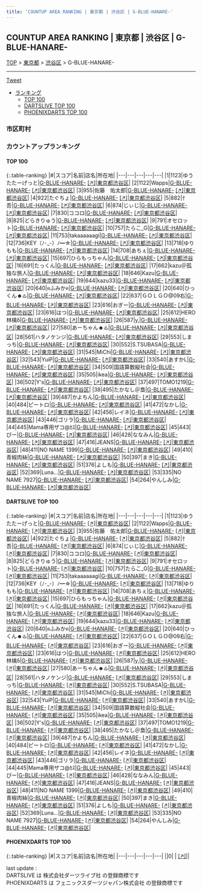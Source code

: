```yaml
---
title: 'COUNTUP AREA RANKING | 東京都 | 渋谷区 | G-BLUE-HANARE-'
---
```

## COUNTUP AREA RANKING | 東京都 | 渋谷区 | G-BLUE-HANARE-

[TOP](/darts/rank/) > [東京都](/darts/rank/東京都/) > [渋谷区](/darts/rank/東京都/渋谷区/) > G-BLUE-HANARE-

___

<a href="https://twitter.com/share?ref_src=twsrc%5Etfw" data-text="COUNTUP AREA RANKING | 東京都渋谷区G-BLUE-HANARE-" class="twitter-share-button" data-hashtags="DARTSLIVE,PHOENIXDARTS,darts,ダーツ" data-show-count="false">Tweet</a>

* [ランキング](#カウントアップランキング)
    * [TOP 100](#top-100)
    * [DARTSLIVE TOP 100](#dartslive-top-100)
    * [PHOENIXDARTS TOP 100](#phoenixdarts-top-100)

### 市区町村

<ul>

</ul>

### カウントアップランキング

#### TOP 100



{:.table-ranking}
|#|スコア|名前|店名|所在地|
|---|---|---|---|---|
|1|1123|<span class="rank-name-dl">ゆうたたーげっと</span>|<a href="/darts/rank/shops/be100f6ad0f395600d9b047a20a7ba1e.html">G-BLUE-HANARE-</a> <a href="https://search.dartslive.com/jp/shop/be100f6ad0f395600d9b047a20a7ba1e">[↗]</a>|<a href="/darts/rank/東京都/渋谷区">東京都渋谷区</a>|
|2|1122|<span class="rank-name-dl">Wapps</span>|<a href="/darts/rank/shops/be100f6ad0f395600d9b047a20a7ba1e.html">G-BLUE-HANARE-</a> <a href="https://search.dartslive.com/jp/shop/be100f6ad0f395600d9b047a20a7ba1e">[↗]</a>|<a href="/darts/rank/東京都/渋谷区">東京都渋谷区</a>|
|3|955|<span class="rank-name-dl">佐藤　佑太郎</span>|<a href="/darts/rank/shops/be100f6ad0f395600d9b047a20a7ba1e.html">G-BLUE-HANARE-</a> <a href="https://search.dartslive.com/jp/shop/be100f6ad0f395600d9b047a20a7ba1e">[↗]</a>|<a href="/darts/rank/東京都/渋谷区">東京都渋谷区</a>|
|4|922|<span class="rank-name-dl">たぐちょ</span>|<a href="/darts/rank/shops/be100f6ad0f395600d9b047a20a7ba1e.html">G-BLUE-HANARE-</a> <a href="https://search.dartslive.com/jp/shop/be100f6ad0f395600d9b047a20a7ba1e">[↗]</a>|<a href="/darts/rank/東京都/渋谷区">東京都渋谷区</a>|
|5|882|<span class="rank-name-dl">忄吾</span>|<a href="/darts/rank/shops/be100f6ad0f395600d9b047a20a7ba1e.html">G-BLUE-HANARE-</a> <a href="https://search.dartslive.com/jp/shop/be100f6ad0f395600d9b047a20a7ba1e">[↗]</a>|<a href="/darts/rank/東京都/渋谷区">東京都渋谷区</a>|
|6|874|<span class="rank-name-dl">じぃじ</span>|<a href="/darts/rank/shops/be100f6ad0f395600d9b047a20a7ba1e.html">G-BLUE-HANARE-</a> <a href="https://search.dartslive.com/jp/shop/be100f6ad0f395600d9b047a20a7ba1e">[↗]</a>|<a href="/darts/rank/東京都/渋谷区">東京都渋谷区</a>|
|7|830|<span class="rank-name-dl">ココロ</span>|<a href="/darts/rank/shops/be100f6ad0f395600d9b047a20a7ba1e.html">G-BLUE-HANARE-</a> <a href="https://search.dartslive.com/jp/shop/be100f6ad0f395600d9b047a20a7ba1e">[↗]</a>|<a href="/darts/rank/東京都/渋谷区">東京都渋谷区</a>|
|8|825|<span class="rank-name-dl">どらきりゅう</span>|<a href="/darts/rank/shops/be100f6ad0f395600d9b047a20a7ba1e.html">G-BLUE-HANARE-</a> <a href="https://search.dartslive.com/jp/shop/be100f6ad0f395600d9b047a20a7ba1e">[↗]</a>|<a href="/darts/rank/東京都/渋谷区">東京都渋谷区</a>|
|9|791|<span class="rank-name-dl">オセロット</span>|<a href="/darts/rank/shops/be100f6ad0f395600d9b047a20a7ba1e.html">G-BLUE-HANARE-</a> <a href="https://search.dartslive.com/jp/shop/be100f6ad0f395600d9b047a20a7ba1e">[↗]</a>|<a href="/darts/rank/東京都/渋谷区">東京都渋谷区</a>|
|10|757|<span class="rank-name-dl">たらこ_G</span>|<a href="/darts/rank/shops/be100f6ad0f395600d9b047a20a7ba1e.html">G-BLUE-HANARE-</a> <a href="https://search.dartslive.com/jp/shop/be100f6ad0f395600d9b047a20a7ba1e">[↗]</a>|<a href="/darts/rank/東京都/渋谷区">東京都渋谷区</a>|
|11|753|<span class="rank-name-dl">takaaaaaagi</span>|<a href="/darts/rank/shops/be100f6ad0f395600d9b047a20a7ba1e.html">G-BLUE-HANARE-</a> <a href="https://search.dartslive.com/jp/shop/be100f6ad0f395600d9b047a20a7ba1e">[↗]</a>|<a href="/darts/rank/東京都/渋谷区">東京都渋谷区</a>|
|12|736|<span class="rank-name-dl">KEY（ﾉ･_-）ﾉ━☆</span>|<a href="/darts/rank/shops/be100f6ad0f395600d9b047a20a7ba1e.html">G-BLUE-HANARE-</a> <a href="https://search.dartslive.com/jp/shop/be100f6ad0f395600d9b047a20a7ba1e">[↗]</a>|<a href="/darts/rank/東京都/渋谷区">東京都渋谷区</a>|
|13|718|<span class="rank-name-dl">ゆりもも</span>|<a href="/darts/rank/shops/be100f6ad0f395600d9b047a20a7ba1e.html">G-BLUE-HANARE-</a> <a href="https://search.dartslive.com/jp/shop/be100f6ad0f395600d9b047a20a7ba1e">[↗]</a>|<a href="/darts/rank/東京都/渋谷区">東京都渋谷区</a>|
|14|708|<span class="rank-name-dl">あちぇ</span>|<a href="/darts/rank/shops/be100f6ad0f395600d9b047a20a7ba1e.html">G-BLUE-HANARE-</a> <a href="https://search.dartslive.com/jp/shop/be100f6ad0f395600d9b047a20a7ba1e">[↗]</a>|<a href="/darts/rank/東京都/渋谷区">東京都渋谷区</a>|
|15|697|<span class="rank-name-dl">ひらもっちゃん</span>|<a href="/darts/rank/shops/be100f6ad0f395600d9b047a20a7ba1e.html">G-BLUE-HANARE-</a> <a href="https://search.dartslive.com/jp/shop/be100f6ad0f395600d9b047a20a7ba1e">[↗]</a>|<a href="/darts/rank/東京都/渋谷区">東京都渋谷区</a>|
|16|691|<span class="rank-name-dl">たっくん</span>|<a href="/darts/rank/shops/be100f6ad0f395600d9b047a20a7ba1e.html">G-BLUE-HANARE-</a> <a href="https://search.dartslive.com/jp/shop/be100f6ad0f395600d9b047a20a7ba1e">[↗]</a>|<a href="/darts/rank/東京都/渋谷区">東京都渋谷区</a>|
|17|662|<span class="rank-name-dl">kazu＠孤独な旅人</span>|<a href="/darts/rank/shops/be100f6ad0f395600d9b047a20a7ba1e.html">G-BLUE-HANARE-</a> <a href="https://search.dartslive.com/jp/shop/be100f6ad0f395600d9b047a20a7ba1e">[↗]</a>|<a href="/darts/rank/東京都/渋谷区">東京都渋谷区</a>|
|18|646|<span class="rank-name-dl">Kazu</span>|<a href="/darts/rank/shops/be100f6ad0f395600d9b047a20a7ba1e.html">G-BLUE-HANARE-</a> <a href="https://search.dartslive.com/jp/shop/be100f6ad0f395600d9b047a20a7ba1e">[↗]</a>|<a href="/darts/rank/東京都/渋谷区">東京都渋谷区</a>|
|19|644|<span class="rank-name-dl">kazu33</span>|<a href="/darts/rank/shops/be100f6ad0f395600d9b047a20a7ba1e.html">G-BLUE-HANARE-</a> <a href="https://search.dartslive.com/jp/shop/be100f6ad0f395600d9b047a20a7ba1e">[↗]</a>|<a href="/darts/rank/東京都/渋谷区">東京都渋谷区</a>|
|20|640|<span class="rank-name-dl">ฅふみかฅ</span>|<a href="/darts/rank/shops/be100f6ad0f395600d9b047a20a7ba1e.html">G-BLUE-HANARE-</a> <a href="https://search.dartslive.com/jp/shop/be100f6ad0f395600d9b047a20a7ba1e">[↗]</a>|<a href="/darts/rank/東京都/渋谷区">東京都渋谷区</a>|
|20|640|<span class="rank-name-dl">ひっくん☻♨️</span>|<a href="/darts/rank/shops/be100f6ad0f395600d9b047a20a7ba1e.html">G-BLUE-HANARE-</a> <a href="https://search.dartslive.com/jp/shop/be100f6ad0f395600d9b047a20a7ba1e">[↗]</a>|<a href="/darts/rank/東京都/渋谷区">東京都渋谷区</a>|
|22|637|<span class="rank-name-dl">ＧＯＬＧＯ@09右</span>|<a href="/darts/rank/shops/be100f6ad0f395600d9b047a20a7ba1e.html">G-BLUE-HANARE-</a> <a href="https://search.dartslive.com/jp/shop/be100f6ad0f395600d9b047a20a7ba1e">[↗]</a>|<a href="/darts/rank/東京都/渋谷区">東京都渋谷区</a>|
|23|616|<span class="rank-name-dl">おぎー</span>|<a href="/darts/rank/shops/be100f6ad0f395600d9b047a20a7ba1e.html">G-BLUE-HANARE-</a> <a href="https://search.dartslive.com/jp/shop/be100f6ad0f395600d9b047a20a7ba1e">[↗]</a>|<a href="/darts/rank/東京都/渋谷区">東京都渋谷区</a>|
|23|616|<span class="rank-name-dl">はつ</span>|<a href="/darts/rank/shops/be100f6ad0f395600d9b047a20a7ba1e.html">G-BLUE-HANARE-</a> <a href="https://search.dartslive.com/jp/shop/be100f6ad0f395600d9b047a20a7ba1e">[↗]</a>|<a href="/darts/rank/東京都/渋谷区">東京都渋谷区</a>|
|25|612|<span class="rank-name-dl">HERO林檎δ</span>|<a href="/darts/rank/shops/be100f6ad0f395600d9b047a20a7ba1e.html">G-BLUE-HANARE-</a> <a href="https://search.dartslive.com/jp/shop/be100f6ad0f395600d9b047a20a7ba1e">[↗]</a>|<a href="/darts/rank/東京都/渋谷区">東京都渋谷区</a>|
|26|587|<span class="rank-name-dl">y,</span>|<a href="/darts/rank/shops/be100f6ad0f395600d9b047a20a7ba1e.html">G-BLUE-HANARE-</a> <a href="https://search.dartslive.com/jp/shop/be100f6ad0f395600d9b047a20a7ba1e">[↗]</a>|<a href="/darts/rank/東京都/渋谷区">東京都渋谷区</a>|
|27|580|<span class="rank-name-dl">あーちゃん☻♨️</span>|<a href="/darts/rank/shops/be100f6ad0f395600d9b047a20a7ba1e.html">G-BLUE-HANARE-</a> <a href="https://search.dartslive.com/jp/shop/be100f6ad0f395600d9b047a20a7ba1e">[↗]</a>|<a href="/darts/rank/東京都/渋谷区">東京都渋谷区</a>|
|28|561|<span class="rank-name-dl">ハタノケンジ</span>|<a href="/darts/rank/shops/be100f6ad0f395600d9b047a20a7ba1e.html">G-BLUE-HANARE-</a> <a href="https://search.dartslive.com/jp/shop/be100f6ad0f395600d9b047a20a7ba1e">[↗]</a>|<a href="/darts/rank/東京都/渋谷区">東京都渋谷区</a>|
|29|553|<span class="rank-name-dl">しまっち</span>|<a href="/darts/rank/shops/be100f6ad0f395600d9b047a20a7ba1e.html">G-BLUE-HANARE-</a> <a href="https://search.dartslive.com/jp/shop/be100f6ad0f395600d9b047a20a7ba1e">[↗]</a>|<a href="/darts/rank/東京都/渋谷区">東京都渋谷区</a>|
|30|552|<span class="rank-name-dl">S.TSUBASA</span>|<a href="/darts/rank/shops/be100f6ad0f395600d9b047a20a7ba1e.html">G-BLUE-HANARE-</a> <a href="https://search.dartslive.com/jp/shop/be100f6ad0f395600d9b047a20a7ba1e">[↗]</a>|<a href="/darts/rank/東京都/渋谷区">東京都渋谷区</a>|
|31|545|<span class="rank-name-dl">MiChi</span>|<a href="/darts/rank/shops/be100f6ad0f395600d9b047a20a7ba1e.html">G-BLUE-HANARE-</a> <a href="https://search.dartslive.com/jp/shop/be100f6ad0f395600d9b047a20a7ba1e">[↗]</a>|<a href="/darts/rank/東京都/渋谷区">東京都渋谷区</a>|
|32|543|<span class="rank-name-dl">YuiP</span>|<a href="/darts/rank/shops/be100f6ad0f395600d9b047a20a7ba1e.html">G-BLUE-HANARE-</a> <a href="https://search.dartslive.com/jp/shop/be100f6ad0f395600d9b047a20a7ba1e">[↗]</a>|<a href="/darts/rank/東京都/渋谷区">東京都渋谷区</a>|
|33|540|<span class="rank-name-dl">あすかL</span>|<a href="/darts/rank/shops/be100f6ad0f395600d9b047a20a7ba1e.html">G-BLUE-HANARE-</a> <a href="https://search.dartslive.com/jp/shop/be100f6ad0f395600d9b047a20a7ba1e">[↗]</a>|<a href="/darts/rank/東京都/渋谷区">東京都渋谷区</a>|
|34|509|<span class="rank-name-dl">国語算数縦社会</span>|<a href="/darts/rank/shops/be100f6ad0f395600d9b047a20a7ba1e.html">G-BLUE-HANARE-</a> <a href="https://search.dartslive.com/jp/shop/be100f6ad0f395600d9b047a20a7ba1e">[↗]</a>|<a href="/darts/rank/東京都/渋谷区">東京都渋谷区</a>|
|35|505|<span class="rank-name-dl">ikea</span>|<a href="/darts/rank/shops/be100f6ad0f395600d9b047a20a7ba1e.html">G-BLUE-HANARE-</a> <a href="https://search.dartslive.com/jp/shop/be100f6ad0f395600d9b047a20a7ba1e">[↗]</a>|<a href="/darts/rank/東京都/渋谷区">東京都渋谷区</a>|
|36|502|<span class="rank-name-dl">Y&#x27;s</span>|<a href="/darts/rank/shops/be100f6ad0f395600d9b047a20a7ba1e.html">G-BLUE-HANARE-</a> <a href="https://search.dartslive.com/jp/shop/be100f6ad0f395600d9b047a20a7ba1e">[↗]</a>|<a href="/darts/rank/東京都/渋谷区">東京都渋谷区</a>|
|37|497|<span class="rank-name-dl">TOMO1219</span>|<a href="/darts/rank/shops/be100f6ad0f395600d9b047a20a7ba1e.html">G-BLUE-HANARE-</a> <a href="https://search.dartslive.com/jp/shop/be100f6ad0f395600d9b047a20a7ba1e">[↗]</a>|<a href="/darts/rank/東京都/渋谷区">東京都渋谷区</a>|
|38|495|<span class="rank-name-dl">たかなし＠梟</span>|<a href="/darts/rank/shops/be100f6ad0f395600d9b047a20a7ba1e.html">G-BLUE-HANARE-</a> <a href="https://search.dartslive.com/jp/shop/be100f6ad0f395600d9b047a20a7ba1e">[↗]</a>|<a href="/darts/rank/東京都/渋谷区">東京都渋谷区</a>|
|39|487|<span class="rank-name-dl">かよちん</span>|<a href="/darts/rank/shops/be100f6ad0f395600d9b047a20a7ba1e.html">G-BLUE-HANARE-</a> <a href="https://search.dartslive.com/jp/shop/be100f6ad0f395600d9b047a20a7ba1e">[↗]</a>|<a href="/darts/rank/東京都/渋谷区">東京都渋谷区</a>|
|40|484|<span class="rank-name-dl">ピートロ</span>|<a href="/darts/rank/shops/be100f6ad0f395600d9b047a20a7ba1e.html">G-BLUE-HANARE-</a> <a href="https://search.dartslive.com/jp/shop/be100f6ad0f395600d9b047a20a7ba1e">[↗]</a>|<a href="/darts/rank/東京都/渋谷区">東京都渋谷区</a>|
|41|472|<span class="rank-name-dl">なかし</span>|<a href="/darts/rank/shops/be100f6ad0f395600d9b047a20a7ba1e.html">G-BLUE-HANARE-</a> <a href="https://search.dartslive.com/jp/shop/be100f6ad0f395600d9b047a20a7ba1e">[↗]</a>|<a href="/darts/rank/東京都/渋谷区">東京都渋谷区</a>|
|42|456|<span class="rank-name-dl">レイネ</span>|<a href="/darts/rank/shops/be100f6ad0f395600d9b047a20a7ba1e.html">G-BLUE-HANARE-</a> <a href="https://search.dartslive.com/jp/shop/be100f6ad0f395600d9b047a20a7ba1e">[↗]</a>|<a href="/darts/rank/東京都/渋谷区">東京都渋谷区</a>|
|43|446|<span class="rank-name-dl">ゴリラ</span>|<a href="/darts/rank/shops/be100f6ad0f395600d9b047a20a7ba1e.html">G-BLUE-HANARE-</a> <a href="https://search.dartslive.com/jp/shop/be100f6ad0f395600d9b047a20a7ba1e">[↗]</a>|<a href="/darts/rank/東京都/渋谷区">東京都渋谷区</a>|
|44|445|<span class="rank-name-dl">Mama専用ザコ@ｶｽ</span>|<a href="/darts/rank/shops/be100f6ad0f395600d9b047a20a7ba1e.html">G-BLUE-HANARE-</a> <a href="https://search.dartslive.com/jp/shop/be100f6ad0f395600d9b047a20a7ba1e">[↗]</a>|<a href="/darts/rank/東京都/渋谷区">東京都渋谷区</a>|
|45|443|<span class="rank-name-dl">ぴー</span>|<a href="/darts/rank/shops/be100f6ad0f395600d9b047a20a7ba1e.html">G-BLUE-HANARE-</a> <a href="https://search.dartslive.com/jp/shop/be100f6ad0f395600d9b047a20a7ba1e">[↗]</a>|<a href="/darts/rank/東京都/渋谷区">東京都渋谷区</a>|
|46|428|<span class="rank-name-dl">ななみん</span>|<a href="/darts/rank/shops/be100f6ad0f395600d9b047a20a7ba1e.html">G-BLUE-HANARE-</a> <a href="https://search.dartslive.com/jp/shop/be100f6ad0f395600d9b047a20a7ba1e">[↗]</a>|<a href="/darts/rank/東京都/渋谷区">東京都渋谷区</a>|
|47|416|<span class="rank-name-dl">JEANS</span>|<a href="/darts/rank/shops/be100f6ad0f395600d9b047a20a7ba1e.html">G-BLUE-HANARE-</a> <a href="https://search.dartslive.com/jp/shop/be100f6ad0f395600d9b047a20a7ba1e">[↗]</a>|<a href="/darts/rank/東京都/渋谷区">東京都渋谷区</a>|
|48|411|<span class="rank-name-dl">NO NAME 1399</span>|<a href="/darts/rank/shops/be100f6ad0f395600d9b047a20a7ba1e.html">G-BLUE-HANARE-</a> <a href="https://search.dartslive.com/jp/shop/be100f6ad0f395600d9b047a20a7ba1e">[↗]</a>|<a href="/darts/rank/東京都/渋谷区">東京都渋谷区</a>|
|49|410|<span class="rank-name-dl">青椒肉絲</span>|<a href="/darts/rank/shops/be100f6ad0f395600d9b047a20a7ba1e.html">G-BLUE-HANARE-</a> <a href="https://search.dartslive.com/jp/shop/be100f6ad0f395600d9b047a20a7ba1e">[↗]</a>|<a href="/darts/rank/東京都/渋谷区">東京都渋谷区</a>|
|50|397|<span class="rank-name-dl">まき</span>|<a href="/darts/rank/shops/be100f6ad0f395600d9b047a20a7ba1e.html">G-BLUE-HANARE-</a> <a href="https://search.dartslive.com/jp/shop/be100f6ad0f395600d9b047a20a7ba1e">[↗]</a>|<a href="/darts/rank/東京都/渋谷区">東京都渋谷区</a>|
|51|376|<span class="rank-name-dl">よしも</span>|<a href="/darts/rank/shops/be100f6ad0f395600d9b047a20a7ba1e.html">G-BLUE-HANARE-</a> <a href="https://search.dartslive.com/jp/shop/be100f6ad0f395600d9b047a20a7ba1e">[↗]</a>|<a href="/darts/rank/東京都/渋谷区">東京都渋谷区</a>|
|52|369|<span class="rank-name-dl">Luna...</span>|<a href="/darts/rank/shops/be100f6ad0f395600d9b047a20a7ba1e.html">G-BLUE-HANARE-</a> <a href="https://search.dartslive.com/jp/shop/be100f6ad0f395600d9b047a20a7ba1e">[↗]</a>|<a href="/darts/rank/東京都/渋谷区">東京都渋谷区</a>|
|53|335|<span class="rank-name-dl">NO NAME 7927</span>|<a href="/darts/rank/shops/be100f6ad0f395600d9b047a20a7ba1e.html">G-BLUE-HANARE-</a> <a href="https://search.dartslive.com/jp/shop/be100f6ad0f395600d9b047a20a7ba1e">[↗]</a>|<a href="/darts/rank/東京都/渋谷区">東京都渋谷区</a>|
|54|264|<span class="rank-name-dl">やんしみ</span>|<a href="/darts/rank/shops/be100f6ad0f395600d9b047a20a7ba1e.html">G-BLUE-HANARE-</a> <a href="https://search.dartslive.com/jp/shop/be100f6ad0f395600d9b047a20a7ba1e">[↗]</a>|<a href="/darts/rank/東京都/渋谷区">東京都渋谷区</a>|


#### DARTSLIVE TOP 100



{:.table-ranking}
|#|スコア|名前|店名|所在地|
|---|---|---|---|---|
|1|1123|<span class="rank-name-dl">ゆうたたーげっと</span>|<a href="/darts/rank/shops/be100f6ad0f395600d9b047a20a7ba1e.html">G-BLUE-HANARE-</a> <a href="https://search.dartslive.com/jp/shop/be100f6ad0f395600d9b047a20a7ba1e">[↗]</a>|<a href="/darts/rank/東京都/渋谷区">東京都渋谷区</a>|
|2|1122|<span class="rank-name-dl">Wapps</span>|<a href="/darts/rank/shops/be100f6ad0f395600d9b047a20a7ba1e.html">G-BLUE-HANARE-</a> <a href="https://search.dartslive.com/jp/shop/be100f6ad0f395600d9b047a20a7ba1e">[↗]</a>|<a href="/darts/rank/東京都/渋谷区">東京都渋谷区</a>|
|3|955|<span class="rank-name-dl">佐藤　佑太郎</span>|<a href="/darts/rank/shops/be100f6ad0f395600d9b047a20a7ba1e.html">G-BLUE-HANARE-</a> <a href="https://search.dartslive.com/jp/shop/be100f6ad0f395600d9b047a20a7ba1e">[↗]</a>|<a href="/darts/rank/東京都/渋谷区">東京都渋谷区</a>|
|4|922|<span class="rank-name-dl">たぐちょ</span>|<a href="/darts/rank/shops/be100f6ad0f395600d9b047a20a7ba1e.html">G-BLUE-HANARE-</a> <a href="https://search.dartslive.com/jp/shop/be100f6ad0f395600d9b047a20a7ba1e">[↗]</a>|<a href="/darts/rank/東京都/渋谷区">東京都渋谷区</a>|
|5|882|<span class="rank-name-dl">忄吾</span>|<a href="/darts/rank/shops/be100f6ad0f395600d9b047a20a7ba1e.html">G-BLUE-HANARE-</a> <a href="https://search.dartslive.com/jp/shop/be100f6ad0f395600d9b047a20a7ba1e">[↗]</a>|<a href="/darts/rank/東京都/渋谷区">東京都渋谷区</a>|
|6|874|<span class="rank-name-dl">じぃじ</span>|<a href="/darts/rank/shops/be100f6ad0f395600d9b047a20a7ba1e.html">G-BLUE-HANARE-</a> <a href="https://search.dartslive.com/jp/shop/be100f6ad0f395600d9b047a20a7ba1e">[↗]</a>|<a href="/darts/rank/東京都/渋谷区">東京都渋谷区</a>|
|7|830|<span class="rank-name-dl">ココロ</span>|<a href="/darts/rank/shops/be100f6ad0f395600d9b047a20a7ba1e.html">G-BLUE-HANARE-</a> <a href="https://search.dartslive.com/jp/shop/be100f6ad0f395600d9b047a20a7ba1e">[↗]</a>|<a href="/darts/rank/東京都/渋谷区">東京都渋谷区</a>|
|8|825|<span class="rank-name-dl">どらきりゅう</span>|<a href="/darts/rank/shops/be100f6ad0f395600d9b047a20a7ba1e.html">G-BLUE-HANARE-</a> <a href="https://search.dartslive.com/jp/shop/be100f6ad0f395600d9b047a20a7ba1e">[↗]</a>|<a href="/darts/rank/東京都/渋谷区">東京都渋谷区</a>|
|9|791|<span class="rank-name-dl">オセロット</span>|<a href="/darts/rank/shops/be100f6ad0f395600d9b047a20a7ba1e.html">G-BLUE-HANARE-</a> <a href="https://search.dartslive.com/jp/shop/be100f6ad0f395600d9b047a20a7ba1e">[↗]</a>|<a href="/darts/rank/東京都/渋谷区">東京都渋谷区</a>|
|10|757|<span class="rank-name-dl">たらこ_G</span>|<a href="/darts/rank/shops/be100f6ad0f395600d9b047a20a7ba1e.html">G-BLUE-HANARE-</a> <a href="https://search.dartslive.com/jp/shop/be100f6ad0f395600d9b047a20a7ba1e">[↗]</a>|<a href="/darts/rank/東京都/渋谷区">東京都渋谷区</a>|
|11|753|<span class="rank-name-dl">takaaaaaagi</span>|<a href="/darts/rank/shops/be100f6ad0f395600d9b047a20a7ba1e.html">G-BLUE-HANARE-</a> <a href="https://search.dartslive.com/jp/shop/be100f6ad0f395600d9b047a20a7ba1e">[↗]</a>|<a href="/darts/rank/東京都/渋谷区">東京都渋谷区</a>|
|12|736|<span class="rank-name-dl">KEY（ﾉ･_-）ﾉ━☆</span>|<a href="/darts/rank/shops/be100f6ad0f395600d9b047a20a7ba1e.html">G-BLUE-HANARE-</a> <a href="https://search.dartslive.com/jp/shop/be100f6ad0f395600d9b047a20a7ba1e">[↗]</a>|<a href="/darts/rank/東京都/渋谷区">東京都渋谷区</a>|
|13|718|<span class="rank-name-dl">ゆりもも</span>|<a href="/darts/rank/shops/be100f6ad0f395600d9b047a20a7ba1e.html">G-BLUE-HANARE-</a> <a href="https://search.dartslive.com/jp/shop/be100f6ad0f395600d9b047a20a7ba1e">[↗]</a>|<a href="/darts/rank/東京都/渋谷区">東京都渋谷区</a>|
|14|708|<span class="rank-name-dl">あちぇ</span>|<a href="/darts/rank/shops/be100f6ad0f395600d9b047a20a7ba1e.html">G-BLUE-HANARE-</a> <a href="https://search.dartslive.com/jp/shop/be100f6ad0f395600d9b047a20a7ba1e">[↗]</a>|<a href="/darts/rank/東京都/渋谷区">東京都渋谷区</a>|
|15|697|<span class="rank-name-dl">ひらもっちゃん</span>|<a href="/darts/rank/shops/be100f6ad0f395600d9b047a20a7ba1e.html">G-BLUE-HANARE-</a> <a href="https://search.dartslive.com/jp/shop/be100f6ad0f395600d9b047a20a7ba1e">[↗]</a>|<a href="/darts/rank/東京都/渋谷区">東京都渋谷区</a>|
|16|691|<span class="rank-name-dl">たっくん</span>|<a href="/darts/rank/shops/be100f6ad0f395600d9b047a20a7ba1e.html">G-BLUE-HANARE-</a> <a href="https://search.dartslive.com/jp/shop/be100f6ad0f395600d9b047a20a7ba1e">[↗]</a>|<a href="/darts/rank/東京都/渋谷区">東京都渋谷区</a>|
|17|662|<span class="rank-name-dl">kazu＠孤独な旅人</span>|<a href="/darts/rank/shops/be100f6ad0f395600d9b047a20a7ba1e.html">G-BLUE-HANARE-</a> <a href="https://search.dartslive.com/jp/shop/be100f6ad0f395600d9b047a20a7ba1e">[↗]</a>|<a href="/darts/rank/東京都/渋谷区">東京都渋谷区</a>|
|18|646|<span class="rank-name-dl">Kazu</span>|<a href="/darts/rank/shops/be100f6ad0f395600d9b047a20a7ba1e.html">G-BLUE-HANARE-</a> <a href="https://search.dartslive.com/jp/shop/be100f6ad0f395600d9b047a20a7ba1e">[↗]</a>|<a href="/darts/rank/東京都/渋谷区">東京都渋谷区</a>|
|19|644|<span class="rank-name-dl">kazu33</span>|<a href="/darts/rank/shops/be100f6ad0f395600d9b047a20a7ba1e.html">G-BLUE-HANARE-</a> <a href="https://search.dartslive.com/jp/shop/be100f6ad0f395600d9b047a20a7ba1e">[↗]</a>|<a href="/darts/rank/東京都/渋谷区">東京都渋谷区</a>|
|20|640|<span class="rank-name-dl">ฅふみかฅ</span>|<a href="/darts/rank/shops/be100f6ad0f395600d9b047a20a7ba1e.html">G-BLUE-HANARE-</a> <a href="https://search.dartslive.com/jp/shop/be100f6ad0f395600d9b047a20a7ba1e">[↗]</a>|<a href="/darts/rank/東京都/渋谷区">東京都渋谷区</a>|
|20|640|<span class="rank-name-dl">ひっくん☻♨️</span>|<a href="/darts/rank/shops/be100f6ad0f395600d9b047a20a7ba1e.html">G-BLUE-HANARE-</a> <a href="https://search.dartslive.com/jp/shop/be100f6ad0f395600d9b047a20a7ba1e">[↗]</a>|<a href="/darts/rank/東京都/渋谷区">東京都渋谷区</a>|
|22|637|<span class="rank-name-dl">ＧＯＬＧＯ@09右</span>|<a href="/darts/rank/shops/be100f6ad0f395600d9b047a20a7ba1e.html">G-BLUE-HANARE-</a> <a href="https://search.dartslive.com/jp/shop/be100f6ad0f395600d9b047a20a7ba1e">[↗]</a>|<a href="/darts/rank/東京都/渋谷区">東京都渋谷区</a>|
|23|616|<span class="rank-name-dl">おぎー</span>|<a href="/darts/rank/shops/be100f6ad0f395600d9b047a20a7ba1e.html">G-BLUE-HANARE-</a> <a href="https://search.dartslive.com/jp/shop/be100f6ad0f395600d9b047a20a7ba1e">[↗]</a>|<a href="/darts/rank/東京都/渋谷区">東京都渋谷区</a>|
|23|616|<span class="rank-name-dl">はつ</span>|<a href="/darts/rank/shops/be100f6ad0f395600d9b047a20a7ba1e.html">G-BLUE-HANARE-</a> <a href="https://search.dartslive.com/jp/shop/be100f6ad0f395600d9b047a20a7ba1e">[↗]</a>|<a href="/darts/rank/東京都/渋谷区">東京都渋谷区</a>|
|25|612|<span class="rank-name-dl">HERO林檎δ</span>|<a href="/darts/rank/shops/be100f6ad0f395600d9b047a20a7ba1e.html">G-BLUE-HANARE-</a> <a href="https://search.dartslive.com/jp/shop/be100f6ad0f395600d9b047a20a7ba1e">[↗]</a>|<a href="/darts/rank/東京都/渋谷区">東京都渋谷区</a>|
|26|587|<span class="rank-name-dl">y,</span>|<a href="/darts/rank/shops/be100f6ad0f395600d9b047a20a7ba1e.html">G-BLUE-HANARE-</a> <a href="https://search.dartslive.com/jp/shop/be100f6ad0f395600d9b047a20a7ba1e">[↗]</a>|<a href="/darts/rank/東京都/渋谷区">東京都渋谷区</a>|
|27|580|<span class="rank-name-dl">あーちゃん☻♨️</span>|<a href="/darts/rank/shops/be100f6ad0f395600d9b047a20a7ba1e.html">G-BLUE-HANARE-</a> <a href="https://search.dartslive.com/jp/shop/be100f6ad0f395600d9b047a20a7ba1e">[↗]</a>|<a href="/darts/rank/東京都/渋谷区">東京都渋谷区</a>|
|28|561|<span class="rank-name-dl">ハタノケンジ</span>|<a href="/darts/rank/shops/be100f6ad0f395600d9b047a20a7ba1e.html">G-BLUE-HANARE-</a> <a href="https://search.dartslive.com/jp/shop/be100f6ad0f395600d9b047a20a7ba1e">[↗]</a>|<a href="/darts/rank/東京都/渋谷区">東京都渋谷区</a>|
|29|553|<span class="rank-name-dl">しまっち</span>|<a href="/darts/rank/shops/be100f6ad0f395600d9b047a20a7ba1e.html">G-BLUE-HANARE-</a> <a href="https://search.dartslive.com/jp/shop/be100f6ad0f395600d9b047a20a7ba1e">[↗]</a>|<a href="/darts/rank/東京都/渋谷区">東京都渋谷区</a>|
|30|552|<span class="rank-name-dl">S.TSUBASA</span>|<a href="/darts/rank/shops/be100f6ad0f395600d9b047a20a7ba1e.html">G-BLUE-HANARE-</a> <a href="https://search.dartslive.com/jp/shop/be100f6ad0f395600d9b047a20a7ba1e">[↗]</a>|<a href="/darts/rank/東京都/渋谷区">東京都渋谷区</a>|
|31|545|<span class="rank-name-dl">MiChi</span>|<a href="/darts/rank/shops/be100f6ad0f395600d9b047a20a7ba1e.html">G-BLUE-HANARE-</a> <a href="https://search.dartslive.com/jp/shop/be100f6ad0f395600d9b047a20a7ba1e">[↗]</a>|<a href="/darts/rank/東京都/渋谷区">東京都渋谷区</a>|
|32|543|<span class="rank-name-dl">YuiP</span>|<a href="/darts/rank/shops/be100f6ad0f395600d9b047a20a7ba1e.html">G-BLUE-HANARE-</a> <a href="https://search.dartslive.com/jp/shop/be100f6ad0f395600d9b047a20a7ba1e">[↗]</a>|<a href="/darts/rank/東京都/渋谷区">東京都渋谷区</a>|
|33|540|<span class="rank-name-dl">あすかL</span>|<a href="/darts/rank/shops/be100f6ad0f395600d9b047a20a7ba1e.html">G-BLUE-HANARE-</a> <a href="https://search.dartslive.com/jp/shop/be100f6ad0f395600d9b047a20a7ba1e">[↗]</a>|<a href="/darts/rank/東京都/渋谷区">東京都渋谷区</a>|
|34|509|<span class="rank-name-dl">国語算数縦社会</span>|<a href="/darts/rank/shops/be100f6ad0f395600d9b047a20a7ba1e.html">G-BLUE-HANARE-</a> <a href="https://search.dartslive.com/jp/shop/be100f6ad0f395600d9b047a20a7ba1e">[↗]</a>|<a href="/darts/rank/東京都/渋谷区">東京都渋谷区</a>|
|35|505|<span class="rank-name-dl">ikea</span>|<a href="/darts/rank/shops/be100f6ad0f395600d9b047a20a7ba1e.html">G-BLUE-HANARE-</a> <a href="https://search.dartslive.com/jp/shop/be100f6ad0f395600d9b047a20a7ba1e">[↗]</a>|<a href="/darts/rank/東京都/渋谷区">東京都渋谷区</a>|
|36|502|<span class="rank-name-dl">Y&#x27;s</span>|<a href="/darts/rank/shops/be100f6ad0f395600d9b047a20a7ba1e.html">G-BLUE-HANARE-</a> <a href="https://search.dartslive.com/jp/shop/be100f6ad0f395600d9b047a20a7ba1e">[↗]</a>|<a href="/darts/rank/東京都/渋谷区">東京都渋谷区</a>|
|37|497|<span class="rank-name-dl">TOMO1219</span>|<a href="/darts/rank/shops/be100f6ad0f395600d9b047a20a7ba1e.html">G-BLUE-HANARE-</a> <a href="https://search.dartslive.com/jp/shop/be100f6ad0f395600d9b047a20a7ba1e">[↗]</a>|<a href="/darts/rank/東京都/渋谷区">東京都渋谷区</a>|
|38|495|<span class="rank-name-dl">たかなし＠梟</span>|<a href="/darts/rank/shops/be100f6ad0f395600d9b047a20a7ba1e.html">G-BLUE-HANARE-</a> <a href="https://search.dartslive.com/jp/shop/be100f6ad0f395600d9b047a20a7ba1e">[↗]</a>|<a href="/darts/rank/東京都/渋谷区">東京都渋谷区</a>|
|39|487|<span class="rank-name-dl">かよちん</span>|<a href="/darts/rank/shops/be100f6ad0f395600d9b047a20a7ba1e.html">G-BLUE-HANARE-</a> <a href="https://search.dartslive.com/jp/shop/be100f6ad0f395600d9b047a20a7ba1e">[↗]</a>|<a href="/darts/rank/東京都/渋谷区">東京都渋谷区</a>|
|40|484|<span class="rank-name-dl">ピートロ</span>|<a href="/darts/rank/shops/be100f6ad0f395600d9b047a20a7ba1e.html">G-BLUE-HANARE-</a> <a href="https://search.dartslive.com/jp/shop/be100f6ad0f395600d9b047a20a7ba1e">[↗]</a>|<a href="/darts/rank/東京都/渋谷区">東京都渋谷区</a>|
|41|472|<span class="rank-name-dl">なかし</span>|<a href="/darts/rank/shops/be100f6ad0f395600d9b047a20a7ba1e.html">G-BLUE-HANARE-</a> <a href="https://search.dartslive.com/jp/shop/be100f6ad0f395600d9b047a20a7ba1e">[↗]</a>|<a href="/darts/rank/東京都/渋谷区">東京都渋谷区</a>|
|42|456|<span class="rank-name-dl">レイネ</span>|<a href="/darts/rank/shops/be100f6ad0f395600d9b047a20a7ba1e.html">G-BLUE-HANARE-</a> <a href="https://search.dartslive.com/jp/shop/be100f6ad0f395600d9b047a20a7ba1e">[↗]</a>|<a href="/darts/rank/東京都/渋谷区">東京都渋谷区</a>|
|43|446|<span class="rank-name-dl">ゴリラ</span>|<a href="/darts/rank/shops/be100f6ad0f395600d9b047a20a7ba1e.html">G-BLUE-HANARE-</a> <a href="https://search.dartslive.com/jp/shop/be100f6ad0f395600d9b047a20a7ba1e">[↗]</a>|<a href="/darts/rank/東京都/渋谷区">東京都渋谷区</a>|
|44|445|<span class="rank-name-dl">Mama専用ザコ@ｶｽ</span>|<a href="/darts/rank/shops/be100f6ad0f395600d9b047a20a7ba1e.html">G-BLUE-HANARE-</a> <a href="https://search.dartslive.com/jp/shop/be100f6ad0f395600d9b047a20a7ba1e">[↗]</a>|<a href="/darts/rank/東京都/渋谷区">東京都渋谷区</a>|
|45|443|<span class="rank-name-dl">ぴー</span>|<a href="/darts/rank/shops/be100f6ad0f395600d9b047a20a7ba1e.html">G-BLUE-HANARE-</a> <a href="https://search.dartslive.com/jp/shop/be100f6ad0f395600d9b047a20a7ba1e">[↗]</a>|<a href="/darts/rank/東京都/渋谷区">東京都渋谷区</a>|
|46|428|<span class="rank-name-dl">ななみん</span>|<a href="/darts/rank/shops/be100f6ad0f395600d9b047a20a7ba1e.html">G-BLUE-HANARE-</a> <a href="https://search.dartslive.com/jp/shop/be100f6ad0f395600d9b047a20a7ba1e">[↗]</a>|<a href="/darts/rank/東京都/渋谷区">東京都渋谷区</a>|
|47|416|<span class="rank-name-dl">JEANS</span>|<a href="/darts/rank/shops/be100f6ad0f395600d9b047a20a7ba1e.html">G-BLUE-HANARE-</a> <a href="https://search.dartslive.com/jp/shop/be100f6ad0f395600d9b047a20a7ba1e">[↗]</a>|<a href="/darts/rank/東京都/渋谷区">東京都渋谷区</a>|
|48|411|<span class="rank-name-dl">NO NAME 1399</span>|<a href="/darts/rank/shops/be100f6ad0f395600d9b047a20a7ba1e.html">G-BLUE-HANARE-</a> <a href="https://search.dartslive.com/jp/shop/be100f6ad0f395600d9b047a20a7ba1e">[↗]</a>|<a href="/darts/rank/東京都/渋谷区">東京都渋谷区</a>|
|49|410|<span class="rank-name-dl">青椒肉絲</span>|<a href="/darts/rank/shops/be100f6ad0f395600d9b047a20a7ba1e.html">G-BLUE-HANARE-</a> <a href="https://search.dartslive.com/jp/shop/be100f6ad0f395600d9b047a20a7ba1e">[↗]</a>|<a href="/darts/rank/東京都/渋谷区">東京都渋谷区</a>|
|50|397|<span class="rank-name-dl">まき</span>|<a href="/darts/rank/shops/be100f6ad0f395600d9b047a20a7ba1e.html">G-BLUE-HANARE-</a> <a href="https://search.dartslive.com/jp/shop/be100f6ad0f395600d9b047a20a7ba1e">[↗]</a>|<a href="/darts/rank/東京都/渋谷区">東京都渋谷区</a>|
|51|376|<span class="rank-name-dl">よしも</span>|<a href="/darts/rank/shops/be100f6ad0f395600d9b047a20a7ba1e.html">G-BLUE-HANARE-</a> <a href="https://search.dartslive.com/jp/shop/be100f6ad0f395600d9b047a20a7ba1e">[↗]</a>|<a href="/darts/rank/東京都/渋谷区">東京都渋谷区</a>|
|52|369|<span class="rank-name-dl">Luna...</span>|<a href="/darts/rank/shops/be100f6ad0f395600d9b047a20a7ba1e.html">G-BLUE-HANARE-</a> <a href="https://search.dartslive.com/jp/shop/be100f6ad0f395600d9b047a20a7ba1e">[↗]</a>|<a href="/darts/rank/東京都/渋谷区">東京都渋谷区</a>|
|53|335|<span class="rank-name-dl">NO NAME 7927</span>|<a href="/darts/rank/shops/be100f6ad0f395600d9b047a20a7ba1e.html">G-BLUE-HANARE-</a> <a href="https://search.dartslive.com/jp/shop/be100f6ad0f395600d9b047a20a7ba1e">[↗]</a>|<a href="/darts/rank/東京都/渋谷区">東京都渋谷区</a>|
|54|264|<span class="rank-name-dl">やんしみ</span>|<a href="/darts/rank/shops/be100f6ad0f395600d9b047a20a7ba1e.html">G-BLUE-HANARE-</a> <a href="https://search.dartslive.com/jp/shop/be100f6ad0f395600d9b047a20a7ba1e">[↗]</a>|<a href="/darts/rank/東京都/渋谷区">東京都渋谷区</a>|


#### PHOENIXDARTS TOP 100



{:.table-ranking}
|#|スコア|名前|店名|所在地|
|---|---|---|---|---|
||0|<span class="rank-name-dl"> </span>|<a href="/darts/rank/shops/.html"></a> <a href="">[↗]</a>|<a href="/darts/rank//"></a>|


<div class="footer border-top border-gray-light mt-5 pt-3 text-right text-gray">
    last update : <span style="font-weight: italic" id="foot_last_modified"></span><br />
    DARTSLIVE は 株式会社ダーツライブ社 の登録商標です<br />
    PHOENIXDARTS は フェニックスダーツジャパン株式会社 の登録商標です<br />
</div>

<script src="https://cdnjs.cloudflare.com/ajax/libs/jquery.tablesorter/2.31.3/js/jquery.tablesorter.min.js" integrity="sha512-qzgd5cYSZcosqpzpn7zF2ZId8f/8CHmFKZ8j7mU4OUXTNRd5g+ZHBPsgKEwoqxCtdQvExE5LprwwPAgoicguNg==" crossorigin="anonymous" referrerpolicy="no-referrer"></script>
<link rel="stylesheet" href="https://cdnjs.cloudflare.com/ajax/libs/jquery.tablesorter/2.31.3/css/theme.default.min.css" integrity="sha512-wghhOJkjQX0Lh3NSWvNKeZ0ZpNn+SPVXX1Qyc9OCaogADktxrBiBdKGDoqVUOyhStvMBmJQ8ZdMHiR3wuEq8+w==" crossorigin="anonymous" referrerpolicy="no-referrer" />
<script>
$(function() {
    $(".table-ranking").tablesorter({sortList:[[0, 0]]});
    $("#foot_last_modified").text(formatDate(new Date(document.lastModified), 'yyyy-MM-dd HH:mm:ss'));
});
</script>

<script async src="https://platform.twitter.com/widgets.js" charset="utf-8"></script>